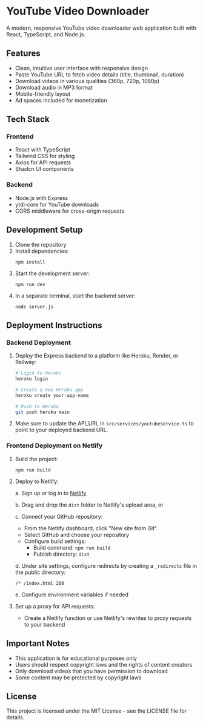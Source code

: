 
# YouTube Video Downloader

A modern, responsive YouTube video downloader web application built with React, TypeScript, and Node.js.

## Features

- Clean, intuitive user interface with responsive design
- Paste YouTube URL to fetch video details (title, thumbnail, duration)
- Download videos in various qualities (360p, 720p, 1080p)
- Download audio in MP3 format
- Mobile-friendly layout
- Ad spaces included for monetization

## Tech Stack

### Frontend
- React with TypeScript
- Tailwind CSS for styling
- Axios for API requests
- Shadcn UI components

### Backend
- Node.js with Express
- ytdl-core for YouTube downloads
- CORS middleware for cross-origin requests

## Development Setup

1. Clone the repository
2. Install dependencies:
   ```
   npm install
   ```
3. Start the development server:
   ```
   npm run dev
   ```
4. In a separate terminal, start the backend server:
   ```
   node server.js
   ```

## Deployment Instructions

### Backend Deployment

1. Deploy the Express backend to a platform like Heroku, Render, or Railway:

   ```bash
   # Login to Heroku
   heroku login
   
   # Create a new Heroku app
   heroku create your-app-name
   
   # Push to Heroku
   git push heroku main
   ```

2. Make sure to update the API_URL in `src/services/youtubeService.ts` to point to your deployed backend URL.

### Frontend Deployment on Netlify

1. Build the project:
   ```
   npm run build
   ```

2. Deploy to Netlify:

   a. Sign up or log in to [Netlify](https://www.netlify.com/)
   
   b. Drag and drop the `dist` folder to Netlify's upload area, or
   
   c. Connect your GitHub repository:
      - From the Netlify dashboard, click "New site from Git"
      - Select GitHub and choose your repository
      - Configure build settings:
        - Build command: `npm run build`
        - Publish directory: `dist`
      
   d. Under site settings, configure redirects by creating a `_redirects` file in the public directory:
      ```
      /* /index.html 200
      ```

   e. Configure environment variables if needed

3. Set up a proxy for API requests:
   - Create a Netlify function or use Netlify's rewrites to proxy requests to your backend

## Important Notes

- This application is for educational purposes only
- Users should respect copyright laws and the rights of content creators
- Only download videos that you have permission to download
- Some content may be protected by copyright laws

## License

This project is licensed under the MIT License - see the LICENSE file for details.
